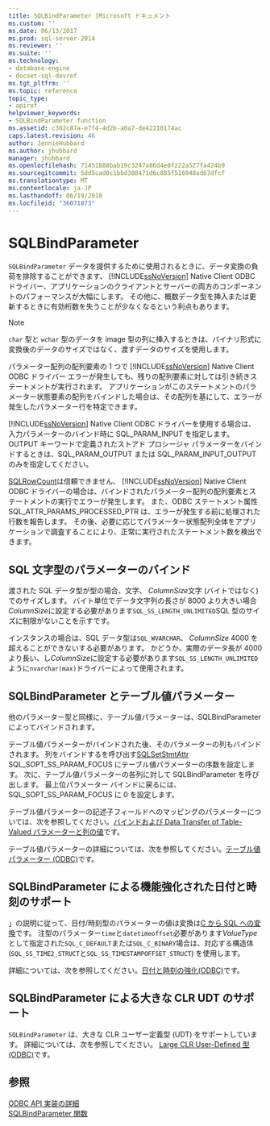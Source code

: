 ```yaml
---
title: SQLBindParameter |Microsoft ドキュメント
ms.custom: ''
ms.date: 06/13/2017
ms.prod: sql-server-2014
ms.reviewer: ''
ms.suite: ''
ms.technology:
- database-engine
- docset-sql-devref
ms.tgt_pltfrm: ''
ms.topic: reference
topic_type:
- apiref
helpviewer_keywords:
- SQLBindParameter function
ms.assetid: c302c87a-e7f4-4d2b-a0a7-de42210174ac
caps.latest.revision: 46
author: JennieHubbard
ms.author: jhubbard
manager: jhubbard
ms.openlocfilehash: 71451888bab19c3247a86d4e0f222a527fa424b9
ms.sourcegitcommit: 5dd5cad0c1bbd308471d6c885f516948ad67dfcf
ms.translationtype: MT
ms.contentlocale: ja-JP
ms.lasthandoff: 06/19/2018
ms.locfileid: "36071873"
---
```

# <a name="sqlbindparameter"></a>SQLBindParameter
  `SQLBindParameter` データを提供するために使用されるときに、データ変換の負荷を排除することができます、 [!INCLUDE[ssNoVersion](../../includes/ssnoversion-md.md)] Native Client ODBC ドライバー、アプリケーションのクライアントとサーバーの両方のコンポーネントのパフォーマンスが大幅にします。 その他に、概数データ型を挿入または更新するときに有効桁数を失うことが少なくなるという利点もあります。  
  
> [!NOTE]  
>  `char` 型と `wchar` 型のデータを image 型の列に挿入するときは、バイナリ形式に変換後のデータのサイズではなく、渡すデータのサイズを使用します。  
  
 パラメーター配列の配列要素の 1 つで [!INCLUDE[ssNoVersion](../../includes/ssnoversion-md.md)] Native Client ODBC ドライバー エラーが発生しても、残りの配列要素に対しては引き続きステートメントが実行されます。 アプリケーションがこのステートメントのパラメーター状態要素の配列をバインドした場合は、その配列を基にして、エラーが発生したパラメーター行を特定できます。  
  
 [!INCLUDE[ssNoVersion](../../includes/ssnoversion-md.md)] Native Client ODBC ドライバーを使用する場合は、入力パラメーターのバインド時に SQL_PARAM_INPUT を指定します。 OUTPUT キーワードで定義されたストアド プロシージャ パラメーターをバインドするときは、SQL_PARAM_OUTPUT または SQL_PARAM_INPUT_OUTPUT のみを指定してください。  
  
 [SQLRowCount](sqlrowcount.md)は信頼できません、 [!INCLUDE[ssNoVersion](../../includes/ssnoversion-md.md)] Native Client ODBC ドライバーの場合は、バインドされたパラメーター配列の配列要素とステートメントの実行でエラーが発生します。 また、ODBC ステートメント属性 SQL_ATTR_PARAMS_PROCESSED_PTR は、エラーが発生する前に処理された行数を報告します。 その後、必要に応じてパラメーター状態配列全体をアプリケーションで調査することにより、正常に実行されたステートメント数を検出できます。  
  
## <a name="binding-parameters-for-sql-character-types"></a>SQL 文字型のパラメーターのバインド  
 渡された SQL データ型が型の場合、文字、 *ColumnSize*文字 (バイトではなく) でのサイズします。 バイト単位でデータ文字列の長さが 8000 より大きい場合*ColumnSize*に設定する必要があります`SQL_SS_LENGTH_UNLIMITED`SQL 型のサイズに制限がないことを示すです。  
  
 インスタンスの場合は、SQL データ型は`SQL_WVARCHAR`、 *ColumnSize* 4000 を超えることができないする必要があります。 かどうか、実際のデータ長が 4000 より長い、し*ColumnSize*に設定する必要があります`SQL_SS_LENGTH_UNLIMITED`ように`nvarchar(max)`ドライバーによって使用されます。  
  
## <a name="sqlbindparameter-and-table-valued-parameters"></a>SQLBindParameter とテーブル値パラメーター  
 他のパラメーター型と同様に、テーブル値パラメーターは、SQLBindParameter によってバインドされます。  
  
 テーブル値パラメーターがバインドされた後、そのパラメーターの列もバインドされます。 列をバインドするを呼び出す[SQLSetStmtAttr](sqlsetstmtattr.md) SQL_SOPT_SS_PARAM_FOCUS にテーブル値パラメーターの序数を設定します。 次に、テーブル値パラメーターの各列に対して SQLBindParameter を呼び出します。 最上位パラメーター バインドに戻るには、SQL_SOPT_SS_PARAM_FOCUS に 0 を設定します。  
  
 テーブル値パラメーターの記述子フィールドへのマッピングのパラメーターについては、次を参照してください。[バインドおよび Data Transfer of Table-Valued パラメーターと列の値](../native-client-odbc-table-valued-parameters/binding-and-data-transfer-of-table-valued-parameters-and-column-values.md)です。  
  
 テーブル値パラメーターの詳細については、次を参照してください。[テーブル値パラメーター &#40;ODBC&#41;](../native-client-odbc-table-valued-parameters/table-valued-parameters-odbc.md)です。  
  
## <a name="sqlbindparameter-support-for-enhanced-date-and-time-features"></a>SQLBindParameter による機能強化された日付と時刻のサポート  
 」の説明に従って、日付/時刻型のパラメーターの値は変換は[C から SQL への変換](../native-client-odbc-date-time/datetime-data-type-conversions-from-c-to-sql.md)です。 注型のパラメーター`time`と`datetimeoffset`必要があります*ValueType*として指定された`SQL_C_DEFAULT`または`SQL_C_BINARY`場合は、対応する構造体 (`SQL_SS_TIME2_STRUCT`と`SQL_SS_TIMESTAMPOFFSET_STRUCT`) を使用します。  
  
 詳細については、次を参照してください。[日付と時刻の強化&#40;ODBC&#41;](../native-client-odbc-date-time/date-and-time-improvements-odbc.md)です。  
  
## <a name="sqlbindparameter-support-for-large-clr-udts"></a>SQLBindParameter による大きな CLR UDT のサポート  
 `SQLBindParameter` は、大きな CLR ユーザー定義型 (UDT) をサポートしています。 詳細については、次を参照してください。 [Large CLR User-Defined 型&#40;ODBC&#41;](../native-client/odbc/large-clr-user-defined-types-odbc.md)です。  
  
## <a name="see-also"></a>参照  
 [ODBC API 実装の詳細](odbc-api-implementation-details.md)   
 [SQLBindParameter 関数](http://go.microsoft.com/fwlink/?LinkId=59328)  
  
  